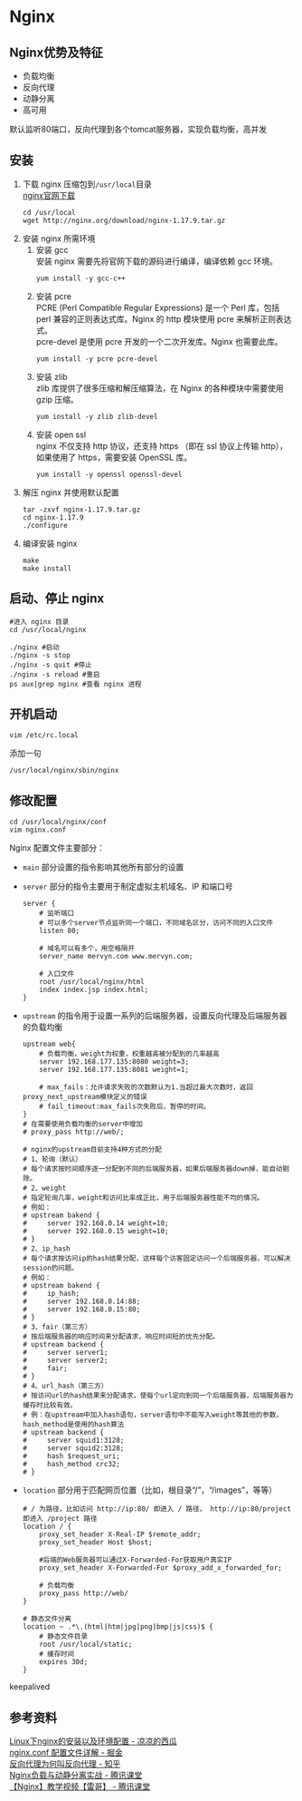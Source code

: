 # Nginx
## Nginx优势及特征
- 负载均衡
- 反向代理
- 动静分离
- 高可用

默认监听80端口，反向代理到各个tomcat服务器，实现负载均衡，高并发

## 安装
1. 下载 nginx 压缩包到`/usr/local`目录  
    [nginx官网下载](http://nginx.org/en/download.html)  
    ```
    cd /usr/local
    wget http://nginx.org/download/nginx-1.17.9.tar.gz
    ```
2. 安装 nginx 所需环境
    1. 安装 gcc  
        安装 nginx 需要先将官网下载的源码进行编译，编译依赖 gcc 环境。  
        ```
        yum install -y gcc-c++
        ```
    2. 安装 pcre  
        PCRE (Perl Compatible Regular Expressions) 是一个 Perl 库，包括 perl 兼容的正则表达式库。Nginx 的 http 模块使用 pcre 来解析正则表达式。  
        pcre-devel 是使用 pcre 开发的一个二次开发库。Nginx 也需要此库。
        ```
        yum install -y pcre pcre-devel
        ```
    3. 安装 zlib  
        zlib 库提供了很多压缩和解压缩算法，在 Nginx 的各种模块中需要使用 gzip 压缩。
        ```
        yum install -y zlib zlib-devel
        ```
    4. 安装 open ssl  
        nginx 不仅支持 http 协议，还支持 https （即在 ssl 协议上传输 http），如果使用了 https，需要安装 OpenSSL 库。
        ```
        yum install -y openssl openssl-devel
        ```
3. 解压 nginx 并使用默认配置
    ```
    tar -zxvf nginx-1.17.9.tar.gz
    cd nginx-1.17.9
    ./configure
    ```
4. 编译安装 nginx
    ```
    make
    make install
    ```

## 启动、停止 nginx  
```
#进入 nginx 目录
cd /usr/local/nginx
```
```
./nginx #启动
./nginx -s stop
./nginx -s quit #停止
./nginx -s reload #重启
ps aux|grep nginx #查看 nginx 进程
```
## 开机启动
```
vim /etc/rc.local
```

添加一句

```
/usr/local/nginx/sbin/nginx
```

## 修改配置
```
cd /usr/local/nginx/conf
vim nginx.conf
```

Nginx 配置文件主要部分：  

- `main` 部分设置的指令影响其他所有部分的设置  
- `server` 部分的指令主要用于制定虚拟主机域名、IP 和端口号  
    ```
    server {
        # 监听端口
        # 可以多个server节点监听同一个端口，不同域名区分，访问不同的入口文件
        listen 80;

        # 域名可以有多个，用空格隔开
        server_name mervyn.com www.mervyn.com;

        # 入口文件
        root /usr/local/nginx/html
        index index.jsp index.html;
    }
    ```
- `upstream` 的指令用于设置一系列的后端服务器，设置反向代理及后端服务器的负载均衡  
    ```
    upstream web{
        # 负载均衡，weight为权重，权重越高被分配到的几率越高
        server 192.168.177.135:8080 weight=3;
        server 192.168.177.135:8081 weight=1;

        # max_fails：允许请求失败的次数默认为1.当超过最大次数时，返回proxy_next_upstream模块定义的错误
        # fail_timeout:max_fails次失败后，暂停的时间。
    }
    # 在需要使用负载均衡的server中增加
    # proxy_pass http://web/;
    ```

    ```
    # nginx的upstream目前支持4种方式的分配
    # 1、轮询（默认）
    # 每个请求按时间顺序逐一分配到不同的后端服务器，如果后端服务器down掉，能自动剔除。
    # 2、weight
    # 指定轮询几率，weight和访问比率成正比，用于后端服务器性能不均的情况。
    # 例如：
    # upstream bakend {
    #     server 192.168.0.14 weight=10;
    #     server 192.168.0.15 weight=10;
    # }
    # 2、ip_hash
    # 每个请求按访问ip的hash结果分配，这样每个访客固定访问一个后端服务器，可以解决session的问题。
    # 例如：
    # upstream bakend {
    #     ip_hash;
    #     server 192.168.0.14:88;
    #     server 192.168.0.15:80;
    # }
    # 3、fair（第三方）
    # 按后端服务器的响应时间来分配请求，响应时间短的优先分配。
    # upstream backend {
    #     server server1;
    #     server server2;
    #     fair;
    # }
    # 4、url_hash（第三方）
    # 按访问url的hash结果来分配请求，使每个url定向到同一个后端服务器，后端服务器为缓存时比较有效。
    # 例：在upstream中加入hash语句，server语句中不能写入weight等其他的参数，hash_method是使用的hash算法
    # upstream backend {
    #     server squid1:3128;
    #     server squid2:3128;
    #     hash $request_uri;
    #     hash_method crc32;
    # }
    ```
- `location` 部分用于匹配网页位置（比如，根目录“/”，“/images”，等等）
    ```
    # / 为路径，比如访问 http://ip:80/ 即进入 / 路径， http://ip:80/project 即进入 /project 路径
    location / {
        proxy_set_header X-Real-IP $remote_addr;
        proxy_set_header Host $host;

        #后端的Web服务器可以通过X-Forwarded-For获取用户真实IP
        proxy_set_header X-Forwarded-For $proxy_add_x_forwarded_for;

        # 负载均衡
        proxy_pass http://web/
    }

    # 静态文件分离
    location ~ .*\.(html|htm|jpg|png|bmp|js|css)$ {
        # 静态文件目录
        root /usr/local/static;
        # 缓存时间
        expires 30d;
    }
    ```

keepalived


## 参考资料
[Linux下nginx的安装以及环境配置 - 凉凉的西瓜](https://blog.csdn.net/qq_42815754/article/details/82980326)  
[nginx.conf 配置文件详解 - 掘金](https://juejin.im/post/5c1616186fb9a049a42ef21d)  
[反向代理为何叫反向代理 - 知乎](https://www.zhihu.com/question/24723688)  
[Nginx负载与动静分离实战 - 腾讯课堂](https://ke.qq.com/course/482713?taid=4269592629697945)  
[【Nginx】教学视频【雷哥】 - 腾讯课堂](https://ke.qq.com/course/469240?taid=4862306706467064)